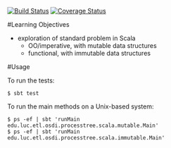 [![Build Status](https://travis-ci.org/LoyolaChicagoCode/processtree-scala.svg?branch=master)](https://travis-ci.org/LoyolaChicagoCode/processtree-scala)
[![Coverage Status](https://coveralls.io/repos/LoyolaChicagoCode/processtree-scala/badge.svg?branch=master)](https://coveralls.io/r/LoyolaChicagoCode/processtree-scala?branch=master)

#Learning Objectives

- exploration of standard problem in Scala
  - OO/imperative, with mutable data structures
  - functional, with immutable data structures

#Usage

To run the tests:

    $ sbt test

To run the main methods on a Unix-based system:

    $ ps -ef | sbt 'runMain edu.luc.etl.osdi.processtree.scala.mutable.Main'
    $ ps -ef | sbt 'runMain edu.luc.etl.osdi.processtree.scala.immutable.Main'
